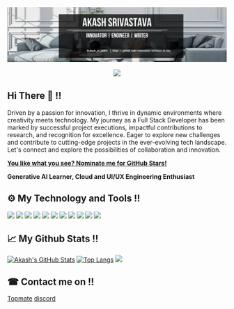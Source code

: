 
<a href="" float="center">
  <img src="https://github.com/Innovation-Software-in-Sky/.github/blob/main/profile/images/20231227_181640_0000.png" />
</a>
<p align="center">
  <a href="" float="center"><img src="https://komarev.com/ghpvc/?username=Innovation-Software-in-Sky&color=blue"/></a>
</p>

## Hi There 👋 !!
<p align="centre">Driven by a passion for innovation, I thrive in dynamic environments where creativity meets technology. My journey as a Full Stack Developer has been marked by successful project executions, impactful contributions to research, and recognition for excellence. Eager to explore new challenges and contribute to cutting-edge projects in the ever-evolving tech landscape. Let's connect and explore the possibilities of collaboration and innovation.</p>

[**You like what you see? Nominate me for GitHub Stars!**](https://stars.github.com/nominate/)

<b>Generative AI Learner, Cloud and UI/UX Engineering Enthusiast</b>

## ⚙️ My Technology and Tools !!
![](https://img.shields.io/badge/Development_Tool-Visual_Studio-informational?style=flat&logo=<LOGO_NAME>&logoColor=white&color=2bbc8a)
![](https://img.shields.io/badge/OOPs_Programing-JAVA,TYPESCRIPT-informational?style=flat&logo=<LOGO_NAME>&logoColor=white&color=2bbc8a)
![](https://img.shields.io/badge/Machine_Learning-Python-informational?style=flat&logo=<LOGO_NAME>&logoColor=white&color=2bbc8a)
![](https://img.shields.io/badge/Operating_System-Windows,Mac-informational?style=flat&logo=<LOGO_NAME>&logoColor=white&color=2bbc8a)
![](https://img.shields.io/badge/Cloud_Computing-SAP_BusinessTechnologyPlatform-informational?style=flat&logo=<LOGO_NAME>&logoColor=white&color=2bbc8a)
![](https://img.shields.io/badge/Database-SQL,MongoDB,PostgrSQL,SQLite,SAP_HANA-informational?style=flat&logo=<LOGO_NAME>&logoColor=white&color=2bbc8a)
![](https://img.shields.io/badge/Frontend-Angular,React-informational?style=flat&logo=<LOGO_NAME>&logoColor=white&color=2bbc8a)
![](https://img.shields.io/badge/Backend-Node.Js/Express.Js,Java_Spring,JDBC-informational?style=flat&logo=<LOGO_NAME>&logoColor=white&color=2bbc8a)
![](https://img.shields.io/badge/API-REST-informational?style=flat&logo=<LOGO_NAME>&logoColor=white&color=2bbc8a)
![](https://img.shields.io/badge/LLM-OpenAI,VertexAI,Palm-informational?style=flat&logo=<LOGO_NAME>&logoColor=white&color=2bbc8a)
![](https://img.shields.io/badge/Packages-NPM,yarn,pip-informational?style=flat&logo=<LOGO_NAME>&logoColor=white&color=2bbc8a)

## 📈 My Github Stats !!
[![Akash's GitHub Stats](https://github-readme-stats.vercel.app/api?username=sky-ether-public&hide=issues&count_private=true&show_icons=true&theme=calm)](https://github.com/sky-ether-public/github-readme-stats)
[![Top Langs](https://github-readme-stats.vercel.app/api/top-langs/?username=sky-ether-public&layout=compact&theme=calm)](https://github.com/sky-ether-public/github-readme-stats)
<a href="http://www.github.com/sky-ether-public"><img src="https://github-readme-streak-stats.herokuapp.com/?user=ShreyaPrasad1209&stroke=ffffff&background=171717&ring=0891b2&fire=0891b2&currStreakNum=ffffff&currStreakLabel=0891b2&sideNums=ffffff&sideLabels=ffffff&dates=ffffff&hide_border=true" /></a>

## ☎ Contact me on !!
[Topmate](https://topmate.io/akash_sr_public)
[discord](https://discord.gg/bX9qnBHM)

